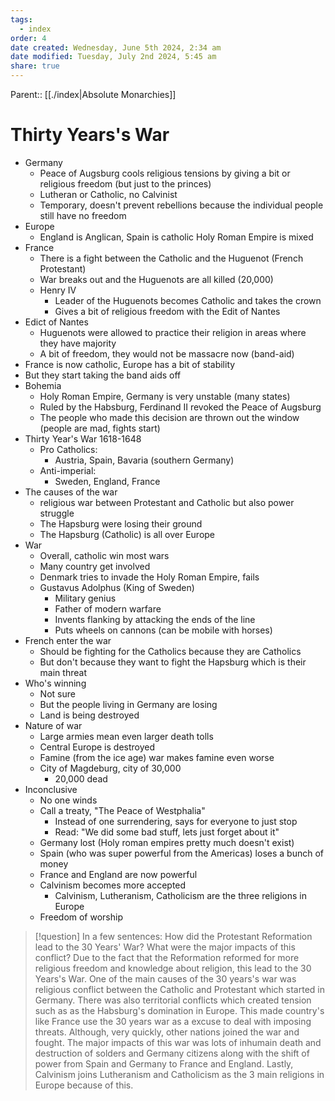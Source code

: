 ```yaml
---
tags:
  - index
order: 4
date created: Wednesday, June 5th 2024, 2:34 am
date modified: Tuesday, July 2nd 2024, 5:45 am
share: true
---
```


Parent:: [[./index|Absolute Monarchies]]

# Thirty Years's War

- Germany
  - Peace of Augsburg cools religious tensions by giving a bit or religious freedom (but just to the princes)
  - Lutheran or Catholic, no Calvinist
  - Temporary, doesn't prevent rebellions because the individual people still have no freedom
- Europe
  - England is Anglican, Spain is catholic Holy Roman Empire is mixed
- France
  - There is a fight between the Catholic and the Huguenot (French Protestant)
  - War breaks out and the Huguenots are all killed (20,000)
  - Henry IV
    - Leader of the Huguenots becomes Catholic and takes the crown
    - Gives a bit of religious freedom with the Edit of Nantes
- Edict of Nantes
  - Huguenots were allowed to practice their religion in areas where they have majority
  - A bit of freedom, they would not be massacre now (band-aid)
- France is now catholic, Europe has a bit of stability
- But they start taking the band aids off
- Bohemia
  - Holy Roman Empire, Germany is very unstable (many states)
  - Ruled by the Habsburg, Ferdinand II revoked the Peace of Augsburg
  - The people who made this decision are thrown out the window (people are mad, fights start)
- Thirty Year's War 1618-1648
  - Pro Catholics:
    - Austria, Spain, Bavaria (southern Germany)
  - Anti-imperial:
    - Sweden, England, France
- The causes of the war
  - religious war between Protestant and Catholic but also power struggle
  - The Hapsburg were losing their ground
  - The Hapsburg (Catholic) is all over Europe
- War
  - Overall, catholic win most wars
  - Many country get involved
  - Denmark tries to invade the Holy Roman Empire, fails
  - Gustavus Adolphus (King of Sweden)
    - Military genius
    - Father of modern warfare
    - Invents flanking by attacking the ends of the line
    - Puts wheels on cannons (can be mobile with horses)
- French enter the war
  - Should be fighting for the Catholics because they are Catholics
  - But don't because they want to fight the Hapsburg which is their main threat
- Who's winning
  - Not sure
  - But the people living in Germany are losing
  - Land is being destroyed
- Nature of war
  - Large armies mean even larger death tolls
  - Central Europe is destroyed
  - Famine (from the ice age) war makes famine even worse
  - City of Magdeburg, city of 30,000
    - 20,000 dead
- Inconclusive
  - No one winds
  - Call a treaty, "The Peace of Westphalia"
    - Instead of one surrendering, says for everyone to just stop
    - Read: "We did some bad stuff, lets just forget about it"
  - Germany lost (Holy roman empires pretty much doesn't exist)
  - Spain (who was super powerful from the Americas) loses a bunch of money
  - France and England are now powerful
  - Calvinism becomes more accepted
    - Calvinism, Lutheranism, Catholicism are the three religions in Europe
  - Freedom of worship

> [!question] In a few sentences: How did the Protestant Reformation lead to the 30 Years' War? What were the major impacts of this conflict?
> Due to the fact that the Reformation reformed for more religious freedom and knowledge about religion, this lead to the 30 Years's War. One of the main causes of the 30 years's war was religious conflict between the Catholic and Protestant which started in Germany. There was also territorial conflicts which created tension such as as the Habsburg's domination in Europe. This made country's like France use the 30 years war as a excuse to deal with imposing threats. Although, very quickly, other nations joined the war and fought. The major impacts of this war was lots of inhumain death and destruction of solders and Germany citizens along with the shift of power from Spain and Germany to France and England. Lastly, Calvinism joins Lutheranism and Catholicism as the 3 main religions in Europe because of this.
